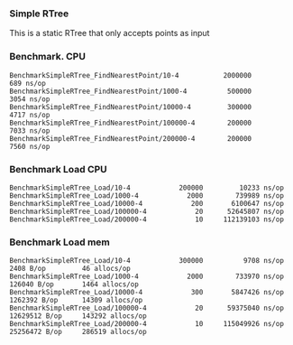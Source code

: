 ### Simple RTree

This is a static RTree that only accepts points as input


### Benchmark. CPU

    BenchmarkSimpleRTree_FindNearestPoint/10-4      	 2000000	       689 ns/op
    BenchmarkSimpleRTree_FindNearestPoint/1000-4    	  500000	      3054 ns/op
    BenchmarkSimpleRTree_FindNearestPoint/10000-4   	  300000	      4717 ns/op
    BenchmarkSimpleRTree_FindNearestPoint/100000-4  	  200000	      7033 ns/op
    BenchmarkSimpleRTree_FindNearestPoint/200000-4  	  200000	      7560 ns/op


### Benchmark Load CPU
    BenchmarkSimpleRTree_Load/10-4      	  200000	     10233 ns/op
    BenchmarkSimpleRTree_Load/1000-4    	    2000	    739989 ns/op
    BenchmarkSimpleRTree_Load/10000-4   	     200	   6100647 ns/op
    BenchmarkSimpleRTree_Load/100000-4  	      20	  52645807 ns/op
    BenchmarkSimpleRTree_Load/200000-4  	      10	 112139103 ns/op

### Benchmark Load mem

    BenchmarkSimpleRTree_Load/10-4      	  300000	      9708 ns/op	    2408 B/op	      46 allocs/op
    BenchmarkSimpleRTree_Load/1000-4    	    2000	    733970 ns/op	  126040 B/op	    1464 allocs/op
    BenchmarkSimpleRTree_Load/10000-4   	     300	   5847426 ns/op	 1262392 B/op	   14309 allocs/op
    BenchmarkSimpleRTree_Load/100000-4  	      20	  59375040 ns/op	12629512 B/op	  143292 allocs/op
    BenchmarkSimpleRTree_Load/200000-4  	      10	 115049926 ns/op	25256472 B/op	  286519 allocs/op
